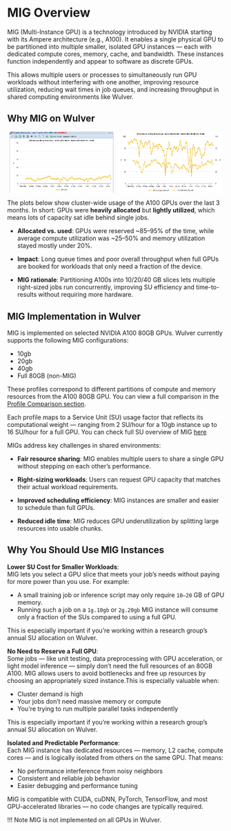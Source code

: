 # MIG Overview

MIG (Multi-Instance GPU) is a technology introduced by NVIDIA starting with its Ampere architecture (e.g., A100). It enables a single physical GPU to be partitioned into multiple smaller, isolated GPU instances — each with dedicated compute cores, memory, cache, and bandwidth. These instances function independently and appear to software as discrete GPUs.

This allows multiple users or processes to simultaneously run GPU workloads without interfering with one another, improving resource utilization, reducing wait times in job queues, and increasing throughput in shared computing environments like Wulver.

## Why MIG on Wulver

<!-- Using HTML to display images side by side -->
<div style="display: flex; justify-content: center; gap: 10px;">
    <img src="../assets/images/MIG/gpu-mem-util-3mo.png" alt="GPU memory utilization (3 months)" width="48%">
    <img src="../assets/images/MIG/gpu-alloc-vs-util-3mo.png" alt="GPUs allocated vs. utilized (3 months)" width="48%">
</div>


The plots below show cluster-wide usage of the A100 GPUs over the last 3 months. In short: GPUs were **heavily allocated** but **lightly utilized**, which means lots of capacity sat idle behind single jobs.

- **Allocated vs. used**: GPUs were reserved ~85–95% of the time, while average compute utilization was ~25–50% and memory utilization stayed mostly under 20%.

- **Impact**: Long queue times and poor overall throughput when full GPUs are booked for workloads that only need a fraction of the device.

- **MIG rationale**: Partitioning A100s into 10/20/40 GB slices lets multiple right-sized jobs run concurrently, improving SU efficiency and time-to-results without requiring more hardware.

## MIG Implementation in Wulver

MIG is implemented on selected NVIDIA A100 80GB GPUs. Wulver currently supports the following MIG configurations:

- 10gb
- 20gb
- 40gb
- Full 80GB (non-MIG)

These profiles correspond to different partitions of compute and memory resources from the A100 80GB GPU. You can view a full comparison in the [Profile Comparison section](../MIG/profile-comparison.md).

Each profile maps to a Service Unit (SU) usage factor that reflects its computational weight — ranging from 2 SU/hour for a 10gb instance up to 16 SU/hour for a full GPU. You can check full SU overview of MIG [here](../MIG/job-submission-and-su-charges.md#understanding-su-charges)

MIGs address key challenges in shared environments:

- **Fair resource sharing**: MIG enables multiple users to share a single GPU without stepping on each other’s performance.

- **Right-sizing workloads**: Users can request GPU capacity that matches their actual workload requirements.

- **Improved scheduling efficiency**: MIG instances are smaller and easier to schedule than full GPUs.

- **Reduced idle time**: MIG reduces GPU underutilization by splitting large resources into usable chunks.


## Why You Should Use MIG Instances

**Lower SU Cost for Smaller Workloads**:<br> 
MIG lets you select a GPU slice that meets your job’s needs without paying for more power than you use.
For example:

- A small training job or inference script may only require `10–20` GB of GPU memory.
- Running such a job on a `1g.10gb` or `2g.20gb` MIG instance will consume only a fraction of the SUs compared to using a full GPU.

This is especially important if you’re working within a research group’s annual SU allocation on Wulver.

**No Need to Reserve a Full GPU**:<br> 
Some jobs — like unit testing, data preprocessing with GPU acceleration, or light model inference — simply don’t need the full resources of an 80GB A100. MIG allows users to avoid bottlenecks and free up resources by choosing an appropriately sized instance.This is especially valuable when:

- Cluster demand is high
- Your jobs don’t need massive memory or compute
- You're trying to run multiple parallel tasks independently

This is especially important if you’re working within a research group’s annual SU allocation on Wulver.

**Isolated and Predictable Performance**:<br> 
Each MIG instance has dedicated resources — memory, L2 cache, compute cores — and is logically isolated from others on the same GPU. That means:

- No performance interference from noisy neighbors
- Consistent and reliable job behavior
- Easier debugging and performance tuning

MIG is compatible with CUDA, cuDNN, PyTorch, TensorFlow, and most GPU-accelerated libraries — no code changes are typically required.

!!! Note
    MIG is not implemented on all GPUs in Wulver. 